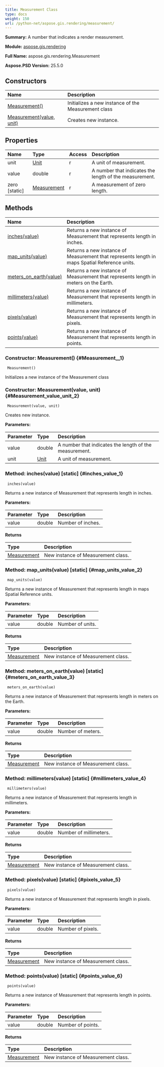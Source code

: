 ```yaml
---
title: Measurement Class
type: docs
weight: 150
url: /python-net/aspose.gis.rendering/measurement/
---
```


**Summary:** A number that indicates a render measurement.

**Module:** [aspose.gis.rendering](/psd/python-net/aspose.gis.rendering/)

**Full Name:** aspose.gis.rendering.Measurement

**Aspose.PSD Version:** 25.5.0

## **Constructors**
| **Name** | **Description** |
| :- | :- |
| [Measurement()](#Measurement__1) | Initializes a new instance of the Measurement class |
| [Measurement(value, unit)](#Measurement_value_unit_2) | Creates new instance. |
## **Properties**
| **Name** | **Type** | **Access** | **Description** |
| :- | :- | :- | :- |
| unit | [Unit](/psd/python-net/aspose.gis.spatialreferencing/unit) | r | A unit of measurement. |
| value | double | r | A number that indicates the length of the measurement. |
| zero [static] | [Measurement](/psd/python-net/aspose.gis.rendering/measurement) | r | A measurement of zero length. |
## **Methods**
| **Name** | **Description** |
| :- | :- |
| [inches(value)](#inches_value_1) | Returns a new instance of <c>Measurement</c> that represents length in inches. |
| [map_units(value)](#map_units_value_2) | Returns a new instance of <c>Measurement</c> that represents length in maps Spatial Reference units. |
| [meters_on_earth(value)](#meters_on_earth_value_3) | Returns a new instance of <c>Measurement</c> that represents length in meters on the Earth. |
| [millimeters(value)](#millimeters_value_4) | Returns a new instance of <c>Measurement</c> that represents length in millimeters. |
| [pixels(value)](#pixels_value_5) | Returns a new instance of <c>Measurement</c> that represents length in pixels. |
| [points(value)](#points_value_6) | Returns a new instance of <c>Measurement</c> that represents length in points. |


### Constructor: Measurement() {#Measurement__1}


```
 Measurement() 
```

Initializes a new instance of the Measurement class

### Constructor: Measurement(value, unit) {#Measurement_value_unit_2}


```
 Measurement(value, unit) 
```

Creates new instance.

**Parameters:**

| Parameter | Type | Description |
| :- | :- | :- |
| value | double | A number that indicates the length of the measurement. |
| unit | [Unit](/psd/python-net/aspose.gis.spatialreferencing/unit) | A unit of measurement. |

### Method: inches(value)  [static] {#inches_value_1}


```
 inches(value) 
```

Returns a new instance of <c>Measurement</c> that represents length in inches.

**Parameters:**

| Parameter | Type | Description |
| :- | :- | :- |
| value | double | Number of inches. |

**Returns**

| Type | Description |
| :- | :- |
| [Measurement](/psd/python-net/aspose.gis.rendering/measurement) | New instance of <c>Measurement</c> class. |


### Method: map_units(value)  [static] {#map_units_value_2}


```
 map_units(value) 
```

Returns a new instance of <c>Measurement</c> that represents length in maps Spatial Reference units.

**Parameters:**

| Parameter | Type | Description |
| :- | :- | :- |
| value | double | Number of units. |

**Returns**

| Type | Description |
| :- | :- |
| [Measurement](/psd/python-net/aspose.gis.rendering/measurement) | New instance of <c>Measurement</c> class. |


### Method: meters_on_earth(value)  [static] {#meters_on_earth_value_3}


```
 meters_on_earth(value) 
```

Returns a new instance of <c>Measurement</c> that represents length in meters on the Earth.

**Parameters:**

| Parameter | Type | Description |
| :- | :- | :- |
| value | double | Number of meters. |

**Returns**

| Type | Description |
| :- | :- |
| [Measurement](/psd/python-net/aspose.gis.rendering/measurement) | New instance of <c>Measurement</c> class. |


### Method: millimeters(value)  [static] {#millimeters_value_4}


```
 millimeters(value) 
```

Returns a new instance of <c>Measurement</c> that represents length in millimeters.

**Parameters:**

| Parameter | Type | Description |
| :- | :- | :- |
| value | double | Number of millimeters. |

**Returns**

| Type | Description |
| :- | :- |
| [Measurement](/psd/python-net/aspose.gis.rendering/measurement) | New instance of <c>Measurement</c> class. |


### Method: pixels(value)  [static] {#pixels_value_5}


```
 pixels(value) 
```

Returns a new instance of <c>Measurement</c> that represents length in pixels.

**Parameters:**

| Parameter | Type | Description |
| :- | :- | :- |
| value | double | Number of pixels. |

**Returns**

| Type | Description |
| :- | :- |
| [Measurement](/psd/python-net/aspose.gis.rendering/measurement) | New instance of <c>Measurement</c> class. |


### Method: points(value)  [static] {#points_value_6}


```
 points(value) 
```

Returns a new instance of <c>Measurement</c> that represents length in points.

**Parameters:**

| Parameter | Type | Description |
| :- | :- | :- |
| value | double | Number of points. |

**Returns**

| Type | Description |
| :- | :- |
| [Measurement](/psd/python-net/aspose.gis.rendering/measurement) | New instance of <c>Measurement</c> class. |


